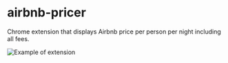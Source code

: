 # airbnb-pricer
Chrome extension that displays Airbnb price per person per night including all fees.

![Example of extension](http://i.imgur.com/EPO1aBX.jpg)
